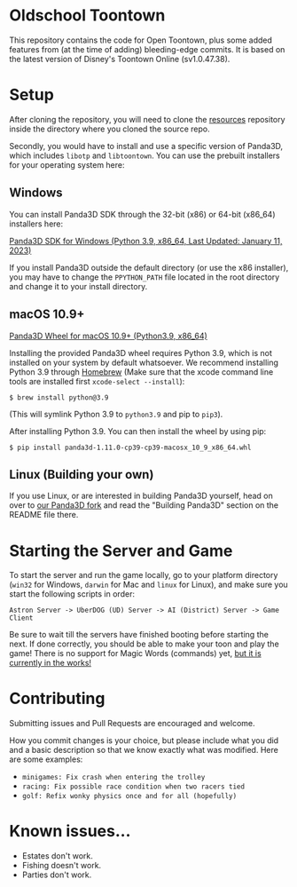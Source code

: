 # Oldschool Toontown
This repository contains the code for Open Toontown, plus some added features from (at the time of adding) bleeding-edge commits. It is based on the latest version of Disney's Toontown Online (sv1.0.47.38).

# Setup
After cloning the repository, you will need to clone the [resources](https://github.com/sam-sneed/resources) repository inside the directory where you cloned the source repo.

Secondly, you would have to install and use a specific version of Panda3D, which includes `libotp` and `libtoontown`.  You can use the prebuilt installers for your operating system here:

## Windows

You can install Panda3D SDK through the 32-bit (x86) or 64-bit (x86_64) installers here:

[Panda3D SDK for Windows (Python 3.9, x86_64, Last Updated: January 11, 2023)](https://github.com/sam-sneed/oldschool-toontown/releases/download/x64-1/Panda3D-1.11.0-py3.9-x64.exe)

If you install Panda3D outside the default directory (or use the x86 installer), you may have to change the `PPYTHON_PATH` file located in the root directory and change it to your install directory.

## macOS 10.9+
[Panda3D Wheel for macOS 10.9+ (Python3.9, x86_64)](https://github.com/sam-sneed/oldschool-toontown/releases/download/x64-1/panda3d-1.11.0-cp39-cp39-macosx_10_9_x86_64.whl)

Installing the provided Panda3D wheel requires Python 3.9, which is not installed on your system by default whatsoever.  We recommend installing Python 3.9 through [Homebrew](https://brew.sh/) (Make sure that the xcode command line tools are installed first `xcode-select --install`): 
```shell
$ brew install python@3.9
```
(This will symlink Python 3.9 to `python3.9` and pip to `pip3`).

After installing Python 3.9.  You can then install the wheel by using pip:
```shell
$ pip install panda3d-1.11.0-cp39-cp39-macosx_10_9_x86_64.whl
```
## Linux (Building your own)
If you use Linux, or are interested in building Panda3D yourself, head on over to [our Panda3D fork](https://github.com/open-toontown/panda3d) and read the "Building Panda3D" section on the README file there.

# Starting the Server and Game
To start the server and run the game locally, go to your platform directory (`win32` for Windows, `darwin` for Mac and `linux` for Linux), and make sure you start the following scripts in order:

`Astron Server -> UberDOG (UD) Server -> AI (District) Server -> Game Client`

Be sure to wait till the servers have finished booting before starting the next.  If done correctly, you should be able to make your toon and play the game!  There is no support for Magic Words (commands) yet, [but it is currently in the works!](https://github.com/open-toontown/open-toontown/projects/1)

# Contributing
Submitting issues and Pull Requests are encouraged and welcome.

How you commit changes is your choice, but please include what you did and a basic description so that we know exactly what was modified. Here are some examples:

* `minigames: Fix crash when entering the trolley`
* `racing: Fix possible race condition when two racers tied`
* `golf: Refix wonky physics once and for all (hopefully)`

# Known issues...

* Estates don't work.
* Fishing doesn't work.
* Parties don't work.
